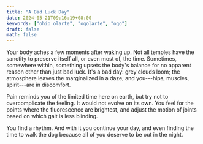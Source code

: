 ```yaml
---
title: "A Bad Luck Day"
date: 2024-05-21T09:16:19+08:00
keywords: ["ohio olarte", "oqolarte", "oqo"]
draft: false
math: false
---
```


Your body aches a few moments after waking up. Not all temples have the
sanctity to preserve itself all, or even most of, the time. Sometimes,
somewhere within, something upsets the body's balance for no apparent
reason other than just bad luck. It's a bad day: grey clouds loom; the
atmosphere leaves the marginalized in a daze; and you---hips, muscles,
spirit---are in discomfort.

Pain reminds you of the limited time here on earth, but try not to
overcomplicate the feeling. It would not evolve on its own. You feel for
the points where the fluorescence are brightest, and adjust the motion
of joints based on which gait is less blinding.

You find a rhythm. And with it you continue your day, and even finding
the time to walk the dog because all of you deserve to be out in the
night.
